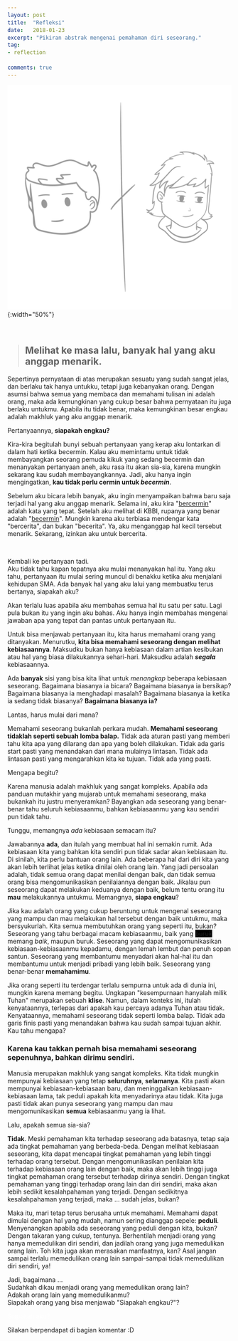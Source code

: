```yaml
---
layout: post
title:  "Refleksi"
date:   2018-01-23
excerpt: "Pikiran abstrak mengenai pemahaman diri seseorang."
tag:
- reflection

comments: true
---
```



![Refleksi](/assets/img/posts/2018/refleksi.svg){:width="50%"}

<br>


> ## Melihat ke masa lalu, banyak hal yang aku anggap menarik.

Sepertinya pernyataan di atas merupakan sesuatu yang sudah sangat jelas,
dan berlaku tak hanya untukku, tetapi juga kebanyakan orang. Dengan
asumsi bahwa semua yang membaca dan memahami tulisan ini adalah orang,
maka ada kemungkinan yang cukup besar bahwa pernyataan itu juga berlaku
untukmu. Apabila itu tidak benar, maka kemungkinan besar engkau adalah
makhluk yang aku anggap menarik.

Pertanyaannya, **siapakah engkau?**

Kira-kira begitulah bunyi sebuah pertanyaan yang kerap aku lontarkan
di dalam hati ketika becermin. Kalau aku memintamu untuk tidak
membayangkan seorang pemuda kikuk yang sedang becermin dan menanyakan
pertanyaan aneh, aku rasa itu akan sia-sia, karena mungkin sekarang
kau sudah membayangkannya. Jadi, aku hanya ingin mengingatkan,
**kau tidak perlu cermin untuk *becermin***.

Sebelum aku bicara lebih banyak, aku ingin menyampaikan bahwa baru saja
terjadi hal yang aku anggap menarik. Selama ini, aku kira
"[bercermin](https://kbbi.kemdikbud.go.id/entri/bercermin)"
adalah kata yang tepat. Setelah aku melihat di KBBI, rupanya yang benar
adalah "[becermin](https://kbbi.kemdikbud.go.id/entri/becermin)".
Mungkin karena aku terbiasa mendengar kata "bercerita",
dan bukan "becerita". Ya, aku menganggap hal kecil tersebut menarik.
Sekarang, izinkan aku untuk bercerita.

<br>

Kembali ke pertanyaan tadi.  
Aku tidak tahu kapan tepatnya aku mulai menanyakan hal itu. Yang aku tahu,
pertanyaan itu mulai sering muncul di benakku ketika aku menjalani
kehidupan SMA. Ada banyak hal yang aku lalui yang membuatku terus bertanya,
siapakah aku?

Akan terlalu luas apabila aku membahas semua hal itu satu per satu.
Lagi pula bukan itu yang ingin aku bahas. Aku hanya ingin membahas
mengenai jawaban apa yang tepat dan pantas untuk pertanyaan itu.

Untuk bisa menjawab pertanyaan itu, kita harus memahami orang
yang ditanyakan. Menurutku, **kita bisa memahami seseorang dengan melihat
kebiasaannya**. Maksudku bukan hanya kebiasaan dalam artian kesibukan
atau hal yang biasa dilakukannya sehari-hari. Maksudku adalah ***segala***
kebiasaannya.

Ada **banyak** sisi yang bisa kita lihat untuk *menangkap* beberapa
kebiasaan seseorang. Bagaimana biasanya ia bicara? Bagaimana biasanya
ia bersikap? Bagaimana biasanya ia menghadapi masalah? Bagaimana biasanya
ia ketika ia sedang tidak biasanya? **Bagaimana biasanya ia?**

Lantas, harus mulai dari mana?

Memahami seseorang bukanlah perkara mudah. **Memahami seseorang tidaklah
seperti sebuah lomba balap.** Tidak ada aturan pasti yang memberi tahu
kita apa yang dilarang dan apa yang boleh dilakukan. Tidak ada garis
start pasti yang menandakan dari mana mulainya lintasan. Tidak ada
lintasan pasti yang mengarahkan kita ke tujuan. Tidak ada yang pasti.

Mengapa begitu?

Karena manusia adalah makhluk yang sangat kompleks. Apabila ada panduan
mutakhir yang mujarab untuk memahami seseorang, maka bukankah itu justru
menyeramkan? Bayangkan ada seseorang yang benar-benar tahu seluruh
kebiasaanmu, bahkan kebiasaanmu yang kau sendiri pun tidak tahu.

Tunggu, memangnya *ada* kebiasaan semacam itu?

Jawabannya **ada**, dan itulah yang membuat hal ini semakin rumit.
Ada kebiasaan kita yang bahkan kita sendiri pun tidak sadar akan
kebiasaan itu. Di sinilah, kita perlu bantuan orang lain. Ada
beberapa hal dari diri kita yang akan lebih terlihat jelas
ketika dinilai oleh orang lain. Yang jadi persoalan adalah,
tidak semua orang dapat menilai dengan baik, dan tidak semua
orang bisa mengomunikasikan penilaiannya dengan baik. Jikalau pun
seseorang dapat melakukan keduanya dengan baik, belum tentu orang
itu **mau** melakukannya untukmu. Memangnya, **siapa engkau**?

Jika kau adalah orang yang cukup beruntung untuk mengenal seseorang yang
mampu dan mau melakukan hal tersebut dengan baik untukmu, maka bersyukurlah.
Kita semua membutuhkan orang yang seperti itu, bukan? Seseorang yang tahu
berbagai macam kebiasaanmu, baik yang <a style="background-color:black">~~buruk~~</a>
memang *baik*, maupun buruk.
Seseorang yang dapat mengomunikasikan kebiasaan-kebiasaanmu kepadamu, dengan
lemah lembut dan penuh sopan santun. Seseorang yang membantumu menyadari akan
hal-hal itu dan membantumu untuk menjadi pribadi yang lebih baik. Seseorang
yang benar-benar **memahamimu**.

Jika orang seperti itu terdengar terlalu sempurna untuk ada di dunia ini,
mungkin karena memang begitu. Ungkapan "kesempurnaan hanyalah milik Tuhan"
merupakan sebuah **klise**. Namun, dalam konteks ini, itulah kenyataannya,
terlepas dari apakah kau percaya adanya Tuhan atau tidak. Kenyataannya,
memahami seseorang tidak seperti lomba balap. Tidak ada garis finis pasti
yang menandakan bahwa kau sudah sampai tujuan akhir. Kau tahu mengapa?

### Karena kau takkan pernah bisa memahami seseorang sepenuhnya, bahkan dirimu sendiri.

Manusia merupakan makhluk yang sangat kompleks. Kita tidak mungkin mempunyai
kebiasaan yang tetap **seluruhnya**, **selamanya**. Kita pasti akan mempunyai
kebiasaan-kebiasaan baru, dan meninggalkan kebiasaan-kebiasaan lama,
tak peduli apakah kita menyadarinya atau tidak. Kita juga pasti tidak akan
punya seseorang yang mampu dan mau mengomunikasikan **semua** kebiasaanmu
yang ia lihat.

Lalu, apakah semua sia-sia?

**Tidak**. Meski pemahaman kita terhadap seseorang ada batasnya, tetap saja ada
tingkat pemahaman yang berbeda-beda. Dengan melihat kebiasaan seseorang,
kita dapat mencapai tingkat pemahaman yang lebih tinggi terhadap orang
tersebut. Dengan mengomunikasikan penilaian kita terhadap kebiasaan orang
lain dengan baik, maka akan lebih tinggi juga tingkat pemahaman orang
tersebut terhadap dirinya sendiri. Dengan tingkat pemahaman yang tinggi
terhadap orang lain dan diri sendiri, maka akan lebih sedikit
kesalahpahaman yang terjadi. Dengan sedikitnya kesalahpahaman yang terjadi,
maka ... sudah jelas, bukan?

Maka itu, mari tetap terus berusaha untuk memahami. Memahami dapat
dimulai dengan hal yang mudah, namun sering dianggap sepele: **peduli**.
Menyenangkan apabila ada seseorang yang peduli dengan kita, bukan?
Dengan takaran yang cukup, tentunya. Berhentilah menjadi orang yang
hanya memedulikan diri sendiri, dan jadilah orang yang juga memedulikan
orang lain. Toh kita juga akan merasakan manfaatnya, kan? Asal jangan
sampai terlalu memedulikan orang lain sampai-sampai tidak memedulikan
diri sendiri, ya!

Jadi, bagaimana ...  
Sudahkah dikau menjadi orang yang memedulikan orang lain?  
Adakah orang lain yang memedulikanmu?  
Siapakah orang yang bisa menjawab "Siapakah engkau?"?

<a style="color:white;">Siapakah aku?</a>

Silakan berpendapat di bagian komentar :D
